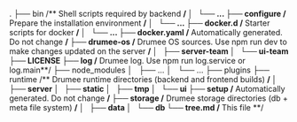 .
├── bin              /** Shell scripts required by backend **/
│   └── ...
├── configure        /** Prepare the installation environment **/
│   └── ...
├── docker.d         /** Starter scripts for docker **/
│   └── ...
├── docker.yaml      /** Automatically generated. Do not change **/
├── drumee-os        /** Drumee OS sources. Use npm  run dev to make changes updated on the server **/
│   ├── server-team
│   └── ui-team
├── LICENSE
├── log              /** Drumee log. Use npm  run log.service or log.main**/
├── node_modules
│   ├── ...
│   └── ...
├── plugins
├── runtime          /** Drumee runtime directories (backend and frontend builds) **/
│   ├── server
│   ├── static
│   ├── tmp
│   └── ui
├── setup            /** Automatically generated. Do not change **/
├── storage          /** Drumee storage directories (db + meta file system) **/
│   ├── data
│   └── db
└── tree.md          /** This file **/
